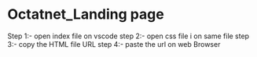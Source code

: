 # Octatnet_Landing page
Step 1:- open index file on vscode
step 2:- open css file i  on same file
step 3:- copy the HTML file URL
step 4:-  paste the url  on web Browser 
